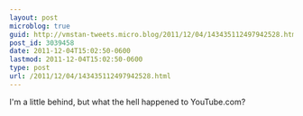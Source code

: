 ```yaml
---
layout: post
microblog: true
guid: http://vmstan-tweets.micro.blog/2011/12/04/143435112497942528.html
post_id: 3039458
date: 2011-12-04T15:02:50-0600
lastmod: 2011-12-04T15:02:50-0600
type: post
url: /2011/12/04/143435112497942528.html
---
```

I'm a little behind, but what the hell happened to YouTube.com?
